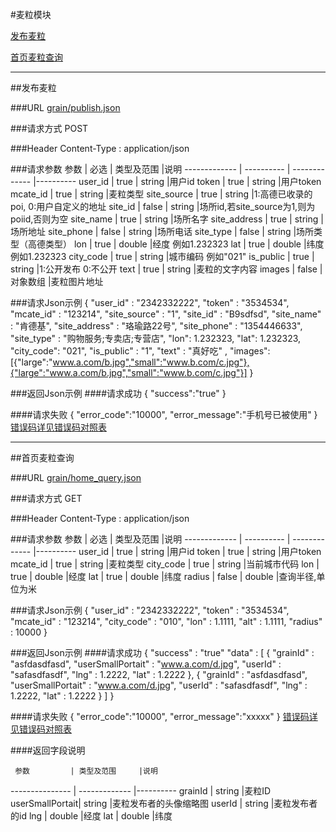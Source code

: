 #麦粒模块 

[发布麦粒](#1)

[首页麦粒查询](#2)

---
##<a id="1">发布麦粒</a>

###<a id="1.1">URL</a>
[grain/publish.json](http://api.maitian.com/v1/grain/publish.json)

###<a id="1.2">请求方式</a>
POST

###<a id="1.3">Header</a>
Content-Type : application/json

###<a id="1.4">请求参数</a>
     参数      | 必选 	    | 类型及范围     |说明
-------------  | ---------- | -------------  |---------- 
user_id        | true	    | string         |用户id
token          | true	    | string         |用户token
mcate_id       | true       | string         |麦粒类型
site_source    | true       | string         |1:高德已收录的poi, 0:用户自定义的地址
site_id        | false      | string         |场所id,若site_source为1,则为poiid,否则为空
site_name      | true       | string         |场所名字
site_address   | true       | string         |场所地址
site_phone     | false      | string         |场所电话
site_type      | false      | string         |场所类型（高德类型）
lon            | true       | double         |经度 例如1.232323
lat            | true       | double         |纬度 例如1.232323
city_code      | true       | string         |城市编码 例如"021"
is_public      | true       | string         |1:公开发布 0:不公开
text           | true       | string         |麦粒的文字内容
images         | false      | 对象数组       |麦粒图片地址

###<a id="1.5">请求Json示例</a>
	{
		"user_id" : "2342332222",
		"token" : "3534534",
		"mcate_id" : "123214",
		"site_source" : "1",
		"site_id" : "B9sdfsd",
		"site_name" : "肯德基",
		"site_address" : "珞瑜路22号",
		"site_phone" : "1354446633",
		"site_type" : "购物服务;专卖店;专营店",
		"lon": 1.232323,
		"lat": 1.232323,
		"city_code": "021",
		"is_public" : "1",
		"text" : "真好吃" ,
		"images": [{"large":"www.a.com/b.jpg","small":"www.b.com/c.jpg"},{"large":"www.a.com/b.jpg","small":"www.b.com/c.jpg"}]
	}

###<a id="1.6">返回Json示例</a>
####<a id="1.6.1">请求成功</a>
	{
		"success":"true"
	}

####<a id="1.6.2">请求失败</a>
	{
		"error_code":"10000",
		"error_message":"手机号已被使用"
	}
[错误码详见错误码对照表](错误码对照表.md)



---
##<a id="2">首页麦粒查询</a>

###<a id="2.1">URL</a>
[grain/home_query.json](http://api.maitian.com/v1/grain/home_query.json)

###<a id="1.2">请求方式</a>
GET

###<a id="1.3">Header</a>
Content-Type : application/json

###<a id="1.4">请求参数</a>
     参数      | 必选 	    | 类型及范围     |说明
-------------  | ---------- | -------------  |---------- 
user_id        | true	    | string         |用户id
token          | true	    | string         |用户token
mcate_id       | true       | string         |麦粒类型
city_code      | true       | string         |当前城市代码
lon            | true       | double         |经度
lat            | true       | double         |纬度
radius	       | false      | double         |查询半径,单位为米

###<a id="1.5">请求Json示例</a>
	{
		"user_id" : "2342332222",
		"token" : "3534534",
		"mcate_id" : "123214",
		"city_code" : "010",
		"lon" : 1.1111,
		"alt" : 1.1111,
		"radius" : 10000
	}

###<a id="1.6">返回Json示例</a>
####<a id="1.6.1">请求成功</a>
	{
		"success" : "true"
		"data" : [
				{ 
					"grainId" : "asfdasdfasd",
					"userSmallPortait" : "www.a.com/d.jpg",
					"userId" : "safasdfasdf",
					"lng" : 1.2222, 
					"lat" : 1.2222
				},
				{ 
					"grainId" : "asfdasdfasd",
					"userSmallPortait" : "www.a.com/d.jpg",
					"userId" : "safasdfasdf",
					"lng" : 1.2222, 
					"lat" : 1.2222
				}
			]
	}

####<a id="1.6.2">请求失败</a>
	{
		"error_code":"10000",
		"error_message":"xxxxx"
	}
[错误码详见错误码对照表](错误码对照表.md)

####<a id="1.6.3">返回字段说明</a>

     参数      	| 类型及范围   	|说明
--------------- | -------------	|---------- 
grainId         | string        |麦粒ID
userSmallPortait| string        |麦粒发布者的头像缩略图
userId          | string        |麦粒发布者的id
lng             | double        |经度
lat             | double        |纬度




